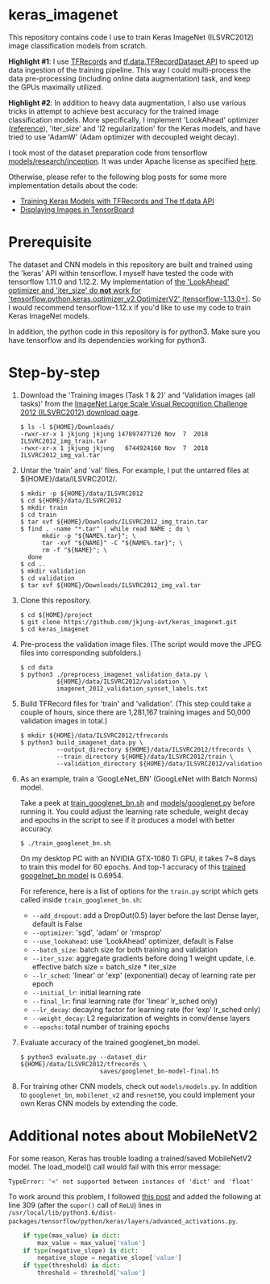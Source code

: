 keras_imagenet
==============

This repository contains code I use to train Keras ImageNet (ILSVRC2012) image classification models from scratch.

**Highlight #1**: I use [TFRecords](https://www.tensorflow.org/tutorials/load_data/tf_records) and [tf.data.TFRecordDataset API](https://www.tensorflow.org/api_docs/python/tf/data/TFRecordDataset) to speed up data ingestion of the training pipeline.  This way I could multi-process the data pre-processing (including online data augmentation) task, and keep the GPUs maximally utilized.

**Highlight #2**: In addition to heavy data augmentation, I also use various tricks in attempt to achieve best accuracy for the trained image classification models.  More specifically, I implement 'LookAhead' optimizer ([reference](https://arxiv.org/abs/1907.08610)), 'iter_size' and 'l2 regularization' for the Keras models, and have tried to use 'AdamW' (Adam optimizer with decoupled weight decay).

I took most of the dataset preparation code from tensorflow [models/research/inception](https://github.com/tensorflow/models/tree/master/research/inception).  It was under Apache license as specified [here](https://github.com/tensorflow/models/blob/master/LICENSE).

Otherwise, please refer to the following blog posts for some more implementation details about the code:

* [Training Keras Models with TFRecords and The tf.data API](https://jkjung-avt.github.io/tfrecords-for-keras/)
* [Displaying Images in TensorBoard](https://jkjung-avt.github.io/tensorboard-images/)

# Prerequisite

The dataset and CNN models in this repository are built and trained using the 'keras' API within tensorflow.  I myself have tested the code with tensorflow 1.11.0 and 1.12.2.  My implementation of [the 'LookAhead' optimizer and 'iter_size' do **not** work for 'tensorflow.python.keras.optimizer_v2.OptimizerV2' (tensorflow-1.13.0+)](https://github.com/keras-team/keras/issues/3556).  So I would recommend tensorflow-1.12.x if you'd like to use my code to train Keras ImageNet models.

In addition, the python code in this repository is for python3.  Make sure you have tensorflow and its dependencies working for python3.

# Step-by-step

1. Download the 'Training images (Task 1 & 2)' and 'Validation images (all tasks)' from the [ImageNet Large Scale Visual Recognition Challenge 2012 (ILSVRC2012) download page](http://www.image-net.org/challenges/LSVRC/2012/nonpub-downloads).

   ```shell
   $ ls -l ${HOME}/Downloads/
   -rwxr-xr-x 1 jkjung jkjung 147897477120 Nov  7  2018 ILSVRC2012_img_train.tar
   -rwxr-xr-x 1 jkjung jkjung   6744924160 Nov  7  2018 ILSVRC2012_img_val.tar
   ```

2. Untar the 'train' and 'val' files.  For example, I put the untarred files at ${HOME}/data/ILSVRC2012/.

   ```shell
   $ mkdir -p ${HOME}/data/ILSVRC2012
   $ cd ${HOME}/data/ILSVRC2012
   $ mkdir train
   $ cd train
   $ tar xvf ${HOME}/Downloads/ILSVRC2012_img_train.tar
   $ find . -name "*.tar" | while read NAME ; do \
         mkdir -p "${NAME%.tar}"; \
         tar -xvf "${NAME}" -C "${NAME%.tar}"; \
         rm -f "${NAME}"; \
     done
   $ cd ..
   $ mkdir validation
   $ cd validation
   $ tar xvf ${HOME}/Downloads/ILSVRC2012_img_val.tar
   ```

3. Clone this repository.

   ```shell
   $ cd ${HOME}/project
   $ git clone https://github.com/jkjung-avt/keras_imagenet.git
   $ cd keras_imagenet
   ```

4. Pre-process the validation image files.  (The script would move the JPEG files into corresponding subfolders.)

   ```shell
   $ cd data
   $ python3 ./preprocess_imagenet_validation_data.py \
             ${HOME}/data/ILSVRC2012/validation \
             imagenet_2012_validation_synset_labels.txt
   ```

5. Build TFRecord files for 'train' and 'validation'.  (This step could take a couple of hours, since there are 1,281,167 training images and 50,000 validation images in total.)

   ```shell
   $ mkdir ${HOME}/data/ILSVRC2012/tfrecords
   $ python3 build_imagenet_data.py \
             --output_directory ${HOME}/data/ILSVRC2012/tfrecords \
             --train_directory ${HOME}/data/ILSVRC2012/train \
             --validation_directory ${HOME}/data/ILSVRC2012/validation
   ```

6. As an example, train a 'GoogLeNet_BN' (GoogLeNet with Batch Norms) model.

   Take a peek at [train_googlenet_bn.sh](https://github.com/jkjung-avt/keras_imagenet/blob/master/train_googlenet_bn.sh) and [models/googlenet.py](https://github.com/jkjung-avt/keras_imagenet/blob/master/models/googlenet.py) before running it.  You could adjust the learning rate schedule, weight decay and epochs in the script to see if it produces a model with better accuracy.

   ```shell
   $ ./train_googlenet_bn.sh
   ```

   On my desktop PC with an NVIDIA GTX-1080 Ti GPU, it takes 7~8 days to train this model for 60 epochs.  And top-1 accuracy of this [trained googelnet_bn model](https://drive.google.com/open?id=1-f06EebkIldPADxrZiEeQad8kiNZ6x5g) is 0.6954.

   For reference, here is a list of options for the `train.py` script which gets called inside `train_googlenet_bn.sh`:

   * `--add_dropout`: add a DropOut(0.5) layer before the last Dense layer, default is False
   * `--optimizer`: 'sgd', 'adam' or 'rmsprop'
   * `--use_lookahead`: use 'LookAhead' optimizer, default is False
   * `--batch_size`: batch size for both training and validation
   * `--iter_size`: aggregate gradients before doing 1 weight update, i.e. effective batch size = batch_size * iter_size
   * `--lr_sched`: 'linear' or 'exp' (exponential) decay of learning rate per epoch
   * `--initial_lr`: initial learning rate
   * `--final_lr`: final learning rate (for 'linear' lr_sched only)
   * `--lr_decay`: decaying factor for learning rate (for 'exp' lr_sched only)
   * `--weight_decay`: L2 regularization of weights in conv/dense layers
   * `--epochs`: total number of training epochs

   
7. Evaluate accuracy of the trained googlenet_bn model.

   ```shell
   $ python3 evaluate.py --dataset_dir ${HOME}/data/ILSVRC2012/tfrecords \
                         saves/googlenet_bn-model-final.h5
   ```

8. For training other CNN models, check out `models/models.py`.  In addition to `googlenet_bn`, `mobilenet_v2` and `resnet50`, you could implement your own Keras CNN models by extending the code.

# Additional notes about MobileNetV2

For some reason, Keras has trouble loading a trained/saved MobileNetV2 model.  The load_model() call would fail with this error message:

  `TypeError: '<' not supported between instances of 'dict' and 'float'`

To work around this problem, I followed [this post](https://github.com/tensorflow/tensorflow/issues/22697#issuecomment-436301471) and added the following at line 309 (after the `super()` call of `ReLU`) lines in `/usr/local/lib/python3.6/dist-packages/tensorflow/python/keras/layers/advanced_activations.py`.

  ```python
      if type(max_value) is dict:
          max_value = max_value['value']
      if type(negative_slope) is dict:
          negative_slope = negative_slope['value']
      if type(threshold) is dict:
          threshold = threshold['value']
  ```
